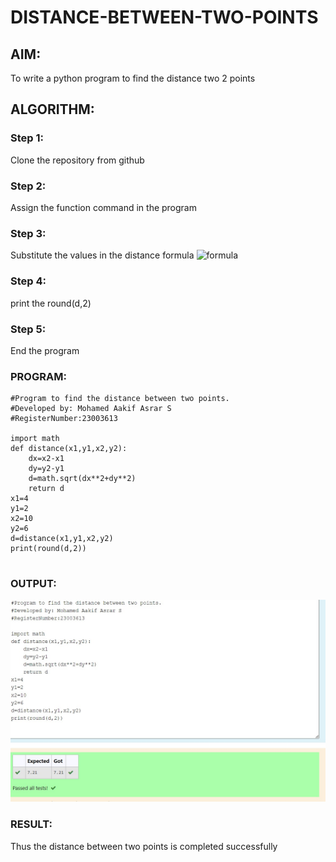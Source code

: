 # DISTANCE-BETWEEN-TWO-POINTS

## AIM:
To write a python program to find the distance two 2 points
## ALGORITHM:
### Step 1: 
Clone the repository from github
### Step 2: 
Assign the function command in the program
### Step 3: 
Substitute the values in the distance formula  ![formula](/formula.JPG)
### Step 4: 
print the round(d,2)
### Step 5: 
End the program
### PROGRAM:
  
```
#Program to find the distance between two points.
#Developed by: Mohamed Aakif Asrar S
#RegisterNumber:23003613

import math
def distance(x1,y1,x2,y2):
    dx=x2-x1
    dy=y2-y1
    d=math.sqrt(dx**2+dy**2)
    return d
x1=4
y1=2
x2=10
y2=6
d=distance(x1,y1,x2,y2)
print(round(d,2))


```


### OUTPUT:

![output](output.jpg)
### RESULT:

Thus the distance between two points is completed successfully